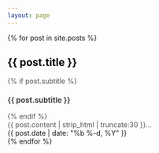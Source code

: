 ```yaml
---
layout: page
---
```


{% for post in site.posts %}
<div class="post-review">
	<a href="{{ post.url }}" class="post-url">
		<h2 class="post-title">
			{{ post.title }}
		</h2>
		{% if post.subtitle %}
		<h3>
			{{ post.subtitle }} 
		</h3>
		{% endif %}
		<div class="post-content-preview">
			{{ post.content | strip_html | truncate:30 }}...
		</div>
	</a>
	<span class="post-date">{{ post.date | date: "%b %-d, %Y" }}</span>
</div>
{% endfor %}

<style>
	h2 {
		color:#000;
	}

	h3{
		color:#444;
		font-size: 15px;
	}
	.post-url {
		text-decoration: none;
		color:#555;
	}
	.post-url:hover{
		text-decoration: none;
		color:#000;
		background-color: #fff;
	}
</style>
